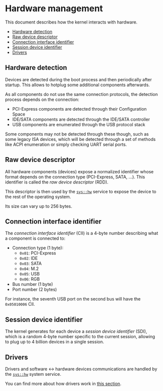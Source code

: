 # Hardware management

This document describes how the kernel interacts with hardware.

- [Hardware detection](#hardware-detection)
- [Raw device descriptor](#raw-device-descriptor)
- [Connection interface identifier](#connection-interface-identifier)
- [Session device identifier](#session-device-identifier)
- [Drivers](#drivers)

## Hardware detection

Devices are detected during the boot process and then periodically after startup. This allows to hotplug some additional components afterwards.

As all components do not use the same connection protocols, the detection process depends on the connection:

* PCI-Express components are detected through their Configuration Space
* IDE/SATA components are detected through the IDE/SATA controller
* USB components are enumerated through the USB protocol stack

Some components may not be detected through these though, such as some legacy ISA devices, which will be detected through a set of methods like ACPI enumeration or simply checking UART serial ports.

## Raw device descriptor

All hardware components (devices) expose a normalized identifier whose format depends on the connection type (PCI-Express, SATA, ...). This identifier is called the _raw device descriptor_ (RDD).

This descriptor is then used by the [`sys::hw`](../services/hw.md) service to expose the device to the rest of the operating system.

Its size can vary up to 256 bytes.

## Connection interface identifier

The *connection interface identifier* (CII) is a 4-byte number describing what a component is connected to:

- Connection type (1 byte):
  - `0x01`: PCI-Express
  - `0x02`: IDE
  - `0x03`: SATA
  - `0x04`: M.2
  - `0x05`: USB
  - `0x06`: RGB
- Bus number (1 byte)
- Port number (2 bytes)

For instance, the seventh USB port on the second bus will have the `0x05010006` CII.

## Session device identifier

The kernel generates for each device a _session device identifier_ (SDI), which is a random 4-byte number specific to the current session, allowing to plug up to 4 billion devices in a single session.

## Drivers

Drivers and software <-> hardware devices communications are handled by the [`sys::hw`](../services/hw.md) system service.

You can find more about how drivers work in [this section](../services/hw.md#drivers).
